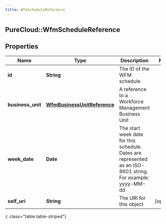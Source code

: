 ```yaml
---
title: WfmScheduleReference
---
```

## PureCloud::WfmScheduleReference

## Properties

|Name | Type | Description | Notes|
|------------ | ------------- | ------------- | -------------|
| **id** | **String** | The ID of the WFM schedule | |
| **business_unit** | [**WfmBusinessUnitReference**](WfmBusinessUnitReference.html) | A reference to a Workforce Management Business Unit | |
| **week_date** | **Date** | The start week date for this schedule. Dates are represented as an ISO-8601 string. For example: yyyy-MM-dd | |
| **self_uri** | **String** | The URI for this object | [optional] |
{: class="table table-striped"}


